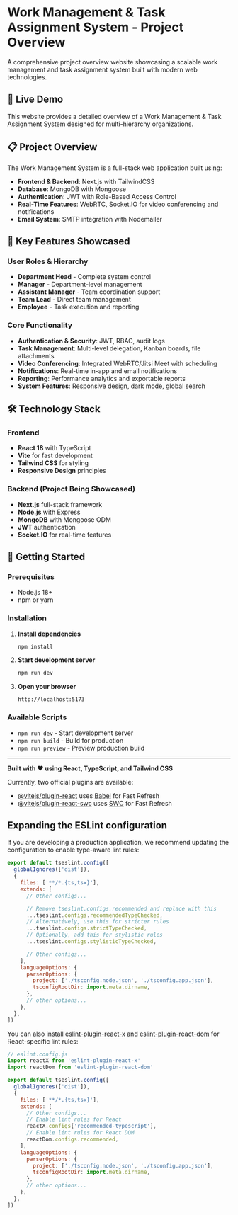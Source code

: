 # Work Management & Task Assignment System - Project Overview

A comprehensive project overview website showcasing a scalable work management and task assignment system built with modern web technologies.

## 🚀 Live Demo

This website provides a detailed overview of a Work Management & Task Assignment System designed for multi-hierarchy organizations.

## 📋 Project Overview

The Work Management System is a full-stack web application built using:
- **Frontend & Backend**: Next.js with TailwindCSS
- **Database**: MongoDB with Mongoose
- **Authentication**: JWT with Role-Based Access Control
- **Real-Time Features**: WebRTC, Socket.IO for video conferencing and notifications
- **Email System**: SMTP integration with Nodemailer

## 🎯 Key Features Showcased

### User Roles & Hierarchy
- **Department Head** - Complete system control
- **Manager** - Department-level management
- **Assistant Manager** - Team coordination support  
- **Team Lead** - Direct team management
- **Employee** - Task execution and reporting

### Core Functionality
- **Authentication & Security**: JWT, RBAC, audit logs
- **Task Management**: Multi-level delegation, Kanban boards, file attachments
- **Video Conferencing**: Integrated WebRTC/Jitsi Meet with scheduling
- **Notifications**: Real-time in-app and email notifications
- **Reporting**: Performance analytics and exportable reports
- **System Features**: Responsive design, dark mode, global search

## 🛠️ Technology Stack

### Frontend
- **React 18** with TypeScript
- **Vite** for fast development
- **Tailwind CSS** for styling
- **Responsive Design** principles

### Backend (Project Being Showcased)
- **Next.js** full-stack framework
- **Node.js** with Express
- **MongoDB** with Mongoose ODM
- **JWT** authentication
- **Socket.IO** for real-time features

## 🚀 Getting Started

### Prerequisites
- Node.js 18+ 
- npm or yarn

### Installation

1. **Install dependencies**
   ```bash
   npm install
   ```

2. **Start development server**
   ```bash
   npm run dev
   ```

3. **Open your browser**
   ```
   http://localhost:5173
   ```

### Available Scripts

- `npm run dev` - Start development server
- `npm run build` - Build for production
- `npm run preview` - Preview production build

---

**Built with ❤️ using React, TypeScript, and Tailwind CSS**

Currently, two official plugins are available:

- [@vitejs/plugin-react](https://github.com/vitejs/vite-plugin-react/blob/main/packages/plugin-react) uses [Babel](https://babeljs.io/) for Fast Refresh
- [@vitejs/plugin-react-swc](https://github.com/vitejs/vite-plugin-react/blob/main/packages/plugin-react-swc) uses [SWC](https://swc.rs/) for Fast Refresh

## Expanding the ESLint configuration

If you are developing a production application, we recommend updating the configuration to enable type-aware lint rules:

```js
export default tseslint.config([
  globalIgnores(['dist']),
  {
    files: ['**/*.{ts,tsx}'],
    extends: [
      // Other configs...

      // Remove tseslint.configs.recommended and replace with this
      ...tseslint.configs.recommendedTypeChecked,
      // Alternatively, use this for stricter rules
      ...tseslint.configs.strictTypeChecked,
      // Optionally, add this for stylistic rules
      ...tseslint.configs.stylisticTypeChecked,

      // Other configs...
    ],
    languageOptions: {
      parserOptions: {
        project: ['./tsconfig.node.json', './tsconfig.app.json'],
        tsconfigRootDir: import.meta.dirname,
      },
      // other options...
    },
  },
])
```

You can also install [eslint-plugin-react-x](https://github.com/Rel1cx/eslint-react/tree/main/packages/plugins/eslint-plugin-react-x) and [eslint-plugin-react-dom](https://github.com/Rel1cx/eslint-react/tree/main/packages/plugins/eslint-plugin-react-dom) for React-specific lint rules:

```js
// eslint.config.js
import reactX from 'eslint-plugin-react-x'
import reactDom from 'eslint-plugin-react-dom'

export default tseslint.config([
  globalIgnores(['dist']),
  {
    files: ['**/*.{ts,tsx}'],
    extends: [
      // Other configs...
      // Enable lint rules for React
      reactX.configs['recommended-typescript'],
      // Enable lint rules for React DOM
      reactDom.configs.recommended,
    ],
    languageOptions: {
      parserOptions: {
        project: ['./tsconfig.node.json', './tsconfig.app.json'],
        tsconfigRootDir: import.meta.dirname,
      },
      // other options...
    },
  },
])
```
